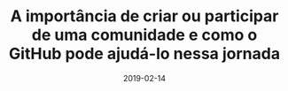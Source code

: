 ---
date: 2019-02-14
layout: talks
title: A importância de criar ou participar de uma comunidade e como o GitHub pode ajudá-lo nessa jornada
event_url: https://campuse.ro/events/campus-party-brasil-2019/talk/a-importancia-de-criar-ou-participar-de-uma-comunidade-e-como-o-github-pode-ajuda-lo-nessa-jornada-cpbr12/
local: Campus Party Brasil 2019 - SP
type: talk

---